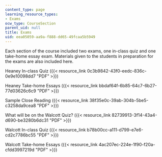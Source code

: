 ```yaml
---
content_type: page
learning_resource_types:
- Exams
ocw_type: CourseSection
parent_uid: null
title: Exams
uid: eea05059-aa9a-f888-dd65-49fcaa5b5949
---
```


Each section of the course included two exams, one in-class quiz and one take-home essay exam. Materials given to the students in preparation for the exams are also included here.

Heaney In-class Quiz ({{< resource_link 0c3b9842-43f0-eedc-836c-0e9e10098dd7 "PDF" >}})

Heaney Take-home Essays ({{< resource_link bbdaf64f-6b85-64c7-6b27-77d03626c6c9 "PDF" >}})

Sample Close Reading ({{< resource_link 38f35e0c-39ab-304b-5be5-c3258da9cea8 "PDF" >}})

What will be on the Walcott Quiz? ({{< resource_link 82739913-3f14-43a4-d690-be3280b6dc31 "PDF" >}})

Walcott In-class Quiz ({{< resource_link b78b00cc-a111-d799-e7e6-cd2c7786bc55 "PDF" >}})

Walcott Take-home Essays ({{< resource_link 4ac207ec-224e-1f90-f20a-cfdd3997219d "PDF" >}})